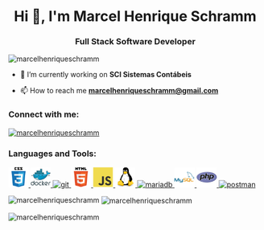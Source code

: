 <h1 align="center">Hi 👋, I'm Marcel Henrique Schramm</h1>
<h3 align="center">Full Stack Software Developer</h3>

<p align="left"> <img src="https://komarev.com/ghpvc/?username=marcelhenriqueschramm&label=Profile%20views&color=0e75b6&style=flat" alt="marcelhenriqueschramm" /> </p>


- 🔭 I’m currently working on **SCI Sistemas Contábeis**

- 📫 How to reach me **marcelhenriqueschramm@gmail.com**

<h3 align="left">Connect with me:</h3>
<p align="left">
<a href="https://linkedin.com/in/marcelhschramm" target="blank"><img align="center" src="https://raw.githubusercontent.com/rahuldkjain/github-profile-readme-generator/master/src/images/icons/Social/linked-in-alt.svg" alt="marcelhenriqueschramm" height="30" width="40" /></a>
</p>

<h3 align="left">Languages and Tools:</h3>
<p align="left"> <a href="https://www.w3schools.com/css/" target="_blank" rel="noreferrer"> <img src="https://raw.githubusercontent.com/devicons/devicon/master/icons/css3/css3-original-wordmark.svg" alt="css3" width="40" height="40"/> </a> <a href="https://www.docker.com/" target="_blank" rel="noreferrer"> <img src="https://raw.githubusercontent.com/devicons/devicon/master/icons/docker/docker-original-wordmark.svg" alt="docker" width="40" height="40"/> </a> <a href="https://git-scm.com/" target="_blank" rel="noreferrer"> <img src="https://www.vectorlogo.zone/logos/git-scm/git-scm-icon.svg" alt="git" width="40" height="40"/> </a> <a href="https://www.w3.org/html/" target="_blank" rel="noreferrer"> <img src="https://raw.githubusercontent.com/devicons/devicon/master/icons/html5/html5-original-wordmark.svg" alt="html5" width="40" height="40"/> </a> <a href="https://developer.mozilla.org/en-US/docs/Web/JavaScript" target="_blank" rel="noreferrer"> <img src="https://raw.githubusercontent.com/devicons/devicon/master/icons/javascript/javascript-original.svg" alt="javascript" width="40" height="40"/> </a> <a href="https://www.linux.org/" target="_blank" rel="noreferrer"> <img src="https://raw.githubusercontent.com/devicons/devicon/master/icons/linux/linux-original.svg" alt="linux" width="40" height="40"/> </a> <a href="https://mariadb.org/" target="_blank" rel="noreferrer"> <img src="https://www.vectorlogo.zone/logos/mariadb/mariadb-icon.svg" alt="mariadb" width="40" height="40"/> </a> <a href="https://www.mysql.com/" target="_blank" rel="noreferrer"> <img src="https://raw.githubusercontent.com/devicons/devicon/master/icons/mysql/mysql-original-wordmark.svg" alt="mysql" width="40" height="40"/> </a> <a href="https://www.php.net" target="_blank" rel="noreferrer"> <img src="https://raw.githubusercontent.com/devicons/devicon/master/icons/php/php-original.svg" alt="php" width="40" height="40"/> </a> <a href="https://postman.com" target="_blank" rel="noreferrer"> <img src="https://www.vectorlogo.zone/logos/getpostman/getpostman-icon.svg" alt="postman" width="40" height="40"/> </a> </p>

<p><img align="left" src="https://github-readme-stats.vercel.app/api/top-langs?username=marcelhenriqueschramm&show_icons=true&theme=dracula&locale=en&layout=compact" alt="marcelhenriqueschramm" /></p>

<p>&nbsp;<img align="center" src="https://github-readme-stats.vercel.app/api?username=marcelhenriqueschramm&show_icons=true&theme=dracula&locale=en" alt="marcelhenriqueschramm" /></p>

<p><img align="center" src="https://github-readme-streak-stats.herokuapp.com/?user=marcelhenriqueschramm&theme=dark" alt="marcelhenriqueschramm" /></p>
